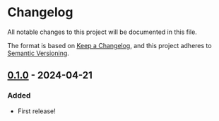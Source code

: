 # Changelog

All notable changes to this project will be documented in this file.

The format is based on [Keep a Changelog](https://keepachangelog.com/en/1.1.0/),
and this project adheres to [Semantic Versioning](https://semver.org/spec/v2.0.0.html).

## [0.1.0] - 2024-04-21

### Added

- First release!

[0.1.0]: https://github.com/infrastructure-blocks/tf-module-template/releases/tag/v0.1.0
